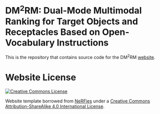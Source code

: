 # DM<spam>$^2$</span>RM: Dual-Mode Multimodal Ranking for Target Objects and Receptacles Based on Open-Vocabulary Instructions

This is the repository that contains source code for the DM$^2$RM [website](https://kkrr10.github.io/dm2rm/).

# Website License

<a rel="license" href="http://creativecommons.org/licenses/by-sa/4.0/"><img alt="Creative Commons License" style="border-width:0" src="https://i.creativecommons.org/l/by-sa/4.0/88x31.png" /></a>

Website template borrowed from [NeRFies](https://github.com/nerfies/nerfies.github.io) under a <a rel="license" href="http://creativecommons.org/licenses/by-sa/4.0/">Creative Commons Attribution-ShareAlike 4.0 International License</a>.
